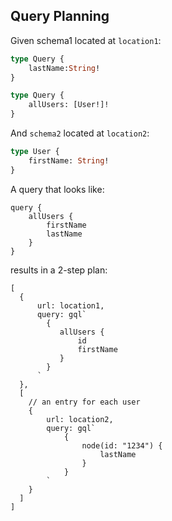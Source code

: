 ## Query Planning

Given schema1 located at `location1`:
```graphql
type Query { 
    lastName:String!
}

type Query {
    allUsers: [User!]!
}
```

And `schema2` located at `location2`:
```graphql
type User { 
    firstName: String!
}
```

A query that looks like:
```gql
query { 
    allUsers { 
        firstName
        lastName
    }
}
```

results in a 2-step plan:
```json5
[
  {
      url: location1,
      query: gql`
        {
           allUsers { 
               id
               firstName
           }
        }
      `
  },
  [
    // an entry for each user
    {
        url: location2,
        query: gql`
            {
                node(id: "1234") {
                    lastName
                }
            }
        `
    }
  ]
]
```
